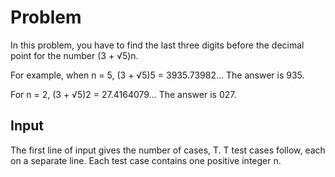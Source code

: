 # Problem

In this problem, you have to find the last three digits before the decimal point for the number (3 + √5)n.

For example, when n = 5, (3 + √5)5 = 3935.73982... The answer is 935.

For n = 2, (3 + √5)2 = 27.4164079... The answer is 027.

## Input

The first line of input gives the number of cases, T. T test cases follow, each on a separate line. Each test case contains one positive integer n.

